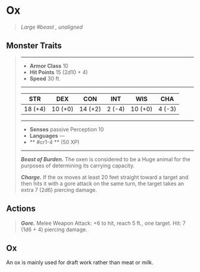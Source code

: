 # Ox
>*Large #beast , unaligned*
## Monster Traits
>___
>- **Armor Class** 10
>- **Hit Points** 15 (2d10 + 4)
>- **Speed** 30 ft.
>___
>|STR|DEX|CON|INT|WIS|CHA|
>|:---:|:---:|:---:|:---:|:---:|:---:|
>|18 (+4)|10 (+0)|14 (+2)|2 (-4)|10 (+0)|4 (-3)|
>___
>- **Senses** passive Perception 10
>- **Languages** —
>- ** #cr1-4 ** (50 XP)
>___
>***Beast of Burden.*** The oxen is considered to be a Huge animal for the purposes of determining its carrying capacity.  
>
>***Charge.*** If the ox moves at least 20 feet straight toward a target and then hits it with a gore attack on the same turn, the target takes an extra 7 (2d6) piercing damage.  
>
## Actions
>***Gore.*** Melee Weapon Attack: +6 to hit, reach 5 ft., one target. Hit: 7 (1d6 + 4) piercing damage.
## Ox
An ox is mainly used for draft work rather than meat or milk.